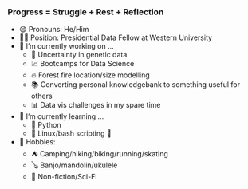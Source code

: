 ### Progress = Struggle + Rest + Reflection

- 😄 Pronouns: He/Him
- :man_teacher: Position: Presidential Data Fellow at Western University
- 🔭 I’m currently working on ...
  - :dna: Uncertainty in genetic data
  - :chart_with_upwards_trend: Bootcamps for Data Science
  - :fire: Forest fire location/size modelling
  - :books: Converting personal knowledgebank to something useful for others
  - :bar_chart: Data vis challenges in my spare time
- 🌱 I’m currently learning ...
  - :snake: Python 
  - :penguin: Linux/bash scripting :penguin:
- :sunrise_over_mountains: Hobbies:
  - :tent: Camping/hiking/biking/running/skating
  - :banjo: Banjo/mandolin/ukulele
  - :blue_book: Non-fiction/Sci-Fi

<!--
**DBecker7/DBecker7** is a ✨ _special_ ✨ repository because its `README.md` (this file) appears on your GitHub profile.

Here are some ideas to get you started:

- 🌱 I’m currently learning ...
- 👯 I’m looking to collaborate on ...
- 🤔 I’m looking for help with ...
- 💬 Ask me about ...
- 📫 How to reach me: ...
- ⚡ Fun fact: ...
-->
